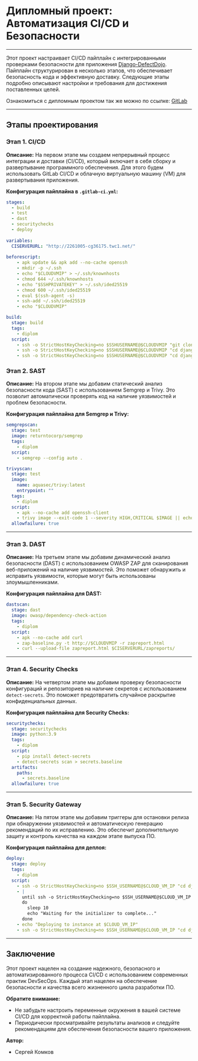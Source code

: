 


# Дипломный проект: Автоматизация CI/CD и Безопасности

---

Этот проект настраивает CI/CD пайплайн с интегрированными проверками безопасности для приложения [Django-DefectDojo](https://github.com/DefectDojo/django-DefectDojo). Пайплайн структурирован в несколько этапов, что обеспечивает безопасность кода и эффективную доставку. Следующие этапы подробно описывают настройки и требования для достижения поставленных целей.

Ознакомиться с дипломным проектом так же можно по ссылке: 
[GitLab](http://2261005-cg36175.twc1.net/S_Komkov/diplom) 

---



## Этапы проектирования

### Этап 1. CI/CD



**Описание:**
На первом этапе мы создаем непрерывный процесс интеграции и доставки (CI/CD), который включает в себя сборку и развертывание программного обеспечения. Для этого будем использовать GitLab CI/CD и облачную виртуальную машину (VM) для развертывания приложения.

**Конфигурация пайплайна в `.gitlab-ci.yml`:**

```yaml
stages:
  - build
  - test
  - dast
  - securitychecks
  - deploy
  
variables:
  CISERVERURL: "http://2261005-cg36175.twc1.net/"
   
beforescript:
    - apk update && apk add --no-cache openssh
    - mkdir -p ~/.ssh
    - echo "$CLOUDVMIP" > ~/.ssh/knownhosts
    - chmod 644 ~/.ssh/knownhosts
    - echo "$SSHPRIVATEKEY" > ~/.ssh/ided25519
    - chmod 600 ~/.ssh/ided25519
    - eval $(ssh-agent -s)
    - ssh-add ~/.ssh/ided25519
    - echo "$CLOUDVMIP"

build:
  stage: build
  tags:
    - diplom
  script:
    - ssh -o StrictHostKeyChecking=no $SSHUSERNAME@$CLOUDVMIP "git clone https://github.com/DefectDojo/django-DefectDojo || true"
    - ssh -o StrictHostKeyChecking=no $SSHUSERNAME@$CLOUDVMIP "cd django-DefectDojo && git pull"
    - ssh -o StrictHostKeyChecking=no $SSHUSERNAME@$CLOUDVMIP "cd django-DefectDojo && ./dc-build.sh"

```


### Этап 2. SAST



**Описание:**
На втором этапе мы добавим статический анализ безопасности кода (SAST) с использованием Semgrep и Trivy. Это позволит автоматически проверять код на наличие уязвимостей и проблем безопасности.

**Конфигурация пайплайна для Semgrep и Trivy:**
```yaml
semgrepscan:
  stage: test
  image: returntocorp/semgrep
  tags:
    - diplom
  script:
    - semgrep --config auto .

trivyscan:
  stage: test
  image:
    name: aquasec/trivy:latest
    entrypoint: ""
  tags:
    - diplom
  script:
    - apk --no-cache add openssh-client
    - trivy image --exit-code 1 --severity HIGH,CRITICAL $IMAGE || echo "Vulnerabilities found, check the report"
  allowfailure: true    
```

---

### Этап 3. DAST


**Описание:**
На третьем этапе мы добавим динамический анализ безопасности (DAST) с использованием OWASP ZAP для сканирования веб-приложений на наличие уязвимостей. Это поможет обнаружить и исправить уязвимости, которые могут быть использованы злоумышленниками.

**Конфигурация пайплайна для DAST:**
```yaml
dastscan:
  stage: dast
  image: owasp/dependency-check-action
  tags:
    - diplom
  script:
    - apk --no-cache add curl
    - zap-baseline.py -t http://$CLOUDVMIP -r zapreport.html
    - curl --upload-file zapreport.html $CISERVERURL/zapreports/
```

---

### Этап 4. Security Checks



**Описание:**
На четвертом этапе мы добавим проверку безопасности конфигураций и репозиториев на наличие секретов с использованием `detect-secrets`. Это поможет предотвратить случайное раскрытие конфиденциальных данных.

**Конфигурация пайплайна для Security Checks:**
```yaml
securitychecks:
  stage: securitychecks
  image: python:3.9
  tags: 
    - diplom
  script:
    - pip install detect-secrets
    - detect-secrets scan > secrets.baseline
  artifacts:
    paths:
      - secrets.baseline
  allowfailure: true
```
---


### Этап 5. Security Gateway



**Описание:**
На пятом этапе мы добавим триггеры для остановки релиза при обнаружении уязвимостей и автоматическую генерацию рекомендаций по их исправлению. Это обеспечит дополнительную защиту и контроль качества на каждом этапе выпуска ПО.

**Конфигурация пайплайна для деплоя:**

```yaml
deploy:
  stage: deploy
  tags:
    - diplom
  script:
    - ssh -o StrictHostKeyChecking=no $SSH_USERNAME@$CLOUD_VM_IP "cd django-DefectDojo && ./dc-up-d.sh postgres-redis"
    - |
      until ssh -o StrictHostKeyChecking=no $SSH_USERNAME@$CLOUD_VM_IP "cd django-DefectDojo && docker compose logs initializer | grep 'Admin password:'"
      do
        sleep 10
        echo "Waiting for the initializer to complete..."
      done
    - echo "Deploying to instance at $CLOUD_VM_IP"
    - ssh -o StrictHostKeyChecking=no $SSH_USERNAME@$CLOUD_VM_IP "cd django-DefectDojo && docker compose up -d"
```

---

## Заключение

Этот проект нацелен на создание надежного, безопасного и автоматизированного процесса CI/CD с использованием современных практик DevSecOps. Каждый этап нацелен на обеспечение безопасности и качества всего жизненного цикла разработки ПО.

**Обратите внимание:**
- Не забудьте настроить переменные окружения в вашей системе CI/CD для корректной работы пайплайна.
- Периодически просматривайте результаты анализов и следуйте рекомендациям для обеспечения безопасности вашего приложения.

**Автор:**
- Сергей Комков




